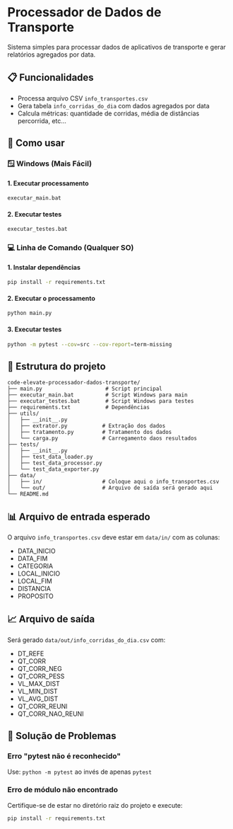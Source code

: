 # Processador de Dados de Transporte

Sistema simples para processar dados de aplicativos de transporte e gerar relatórios agregados por data.

## 📋 Funcionalidades

- Processa arquivo CSV `info_transportes.csv`
- Gera tabela `info_corridas_do_dia` com dados agregados por data
- Calcula métricas: quantidade de corridas, média de distâncias percorrida, etc...

## 🚀 Como usar

### 🪟 **Windows (Mais Fácil)**

#### 1. Executar processamento
```cmd
executar_main.bat
```

#### 2. Executar testes
```cmd
executar_testes.bat
```

### 💻 **Linha de Comando (Qualquer SO)**

#### 1. Instalar dependências
```bash
pip install -r requirements.txt
```

#### 2. Executar o processamento
```bash
python main.py
```

#### 3. Executar testes
```bash
python -m pytest --cov=src --cov-report=term-missing
```

## 📁 Estrutura do projeto

```
code-elevate-processador-dados-transporte/
├── main.py                    # Script principal
├── executar_main.bat          # Script Windows para main
├── executar_testes.bat        # Script Windows para testes
├── requirements.txt           # Dependências
├── utils/
│   ├── __init__.py
│   ├── extrator.py           # Extração dos dados
│   ├── tratamento.py         # Tratamento dos dados
│   └── carga.py              # Carregamento daos resultados
├── tests/
│   ├── __init__.py
│   ├── test_data_loader.py
│   ├── test_data_processor.py
│   └── test_data_exporter.py
├── data/
│   ├── in/                   # Coloque aqui o info_transportes.csv
│   └── out/                  # Arquivo de saída será gerado aqui
└── README.md
```

## 📊 Arquivo de entrada esperado

O arquivo `info_transportes.csv` deve estar em `data/in/` com as colunas:
- DATA_INICIO
- DATA_FIM  
- CATEGORIA
- LOCAL_INICIO
- LOCAL_FIM
- DISTANCIA
- PROPOSITO

## 📈 Arquivo de saída

Será gerado `data/out/info_corridas_do_dia.csv` com:
- DT_REFE
- QT_CORR
- QT_CORR_NEG
- QT_CORR_PESS
- VL_MAX_DIST
- VL_MIN_DIST
- VL_AVG_DIST
- QT_CORR_REUNI
- QT_CORR_NAO_REUNI

## 🔧 Solução de Problemas

### Erro "pytest não é reconhecido"
Use: `python -m pytest` ao invés de apenas `pytest`

### Erro de módulo não encontrado
Certifique-se de estar no diretório raiz do projeto e execute:
```bash
pip install -r requirements.txt
```
